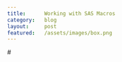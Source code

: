 ```yaml
---
title:      Working with SAS Macros
category:	blog
layout:     post
featured:   /assets/images/box.png
---
```

<p>#</p>